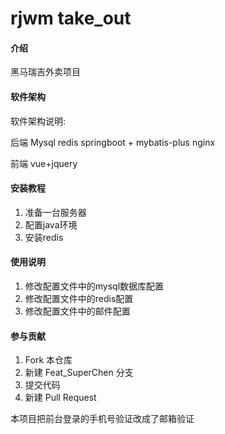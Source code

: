 # rjwm take_out

#### 介绍
黑马瑞吉外卖项目

#### 软件架构
软件架构说明:

后端
Mysql
redis
springboot + mybatis-plus
nginx

前端
vue+jquery



#### 安装教程

1.  准备一台服务器
2.  配置java环境
3.  安装redis

#### 使用说明

1.  修改配置文件中的mysql数据库配置
2.  修改配置文件中的redis配置
3.  修改配置文件中的邮件配置

#### 参与贡献

1.  Fork 本仓库
2.  新建 Feat_SuperChen 分支
3.  提交代码
4.  新建 Pull Request


本项目把前台登录的手机号验证改成了邮箱验证